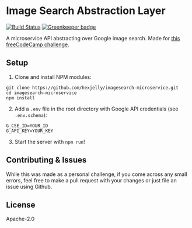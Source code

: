 # Image Search Abstraction Layer

[![Build Status](https://travis-ci.org/hexjelly/imagesearch-microservice.svg)](https://travis-ci.org/hexjelly/imagesearch-microservice) [![Greenkeeper badge](https://badges.greenkeeper.io/hexjelly/imagesearch-microservice.svg)](https://greenkeeper.io/)

A microservice API abstracting over Google image search. Made for [this freeCodeCamp challenge](https://www.freecodecamp.org/challenges/image-search-abstraction-layer).


## Setup

1.  Clone and install NPM modules:
```
git clone https://github.com/hexjelly/imagesearch-microservice.git
cd imagesearch-microservice
npm install
```

2.  Add a `.env` file in the root directory with Google API credentials (see `.env.schema`):
```
G_CSE_ID=YOUR_ID
G_API_KEY=YOUR_KEY
```

3.  Start the server with `npm run`!


## Contributing & Issues

While this was made as a personal challenge, if you come across any small errors, feel free to make a pull request with your changes or just file an issue using Github.


## License

Apache-2.0
